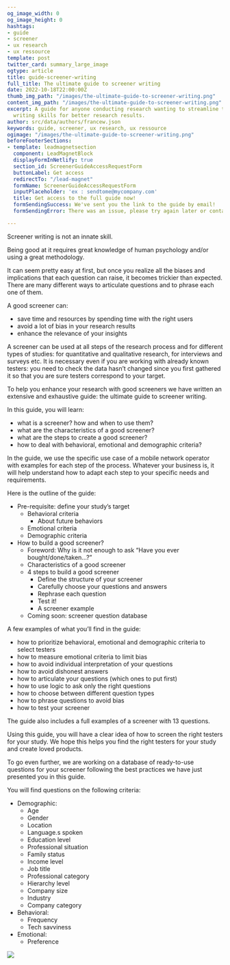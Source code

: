 ```yaml
---
og_image_width: 0
og_image_height: 0
hashtags:
- guide
- screener
- ux research
- ux ressource
template: post
twitter_card: summary_large_image
ogtype: article
title: guide-screener-writing
full_title: The ultimate guide to screener writing
date: 2022-10-18T22:00:00Z
thumb_img_path: "/images/the-ultimate-guide-to-screener-writing.png"
content_img_path: "/images/the-ultimate-guide-to-screener-writing.png"
excerpt: A guide for anyone conducting research wanting to streamline their screener
  writing skills for better research results.
author: src/data/authors/francew.json
keywords: guide, screener, ux research, ux ressource
ogimage: "/images/the-ultimate-guide-to-screener-writing.png"
beforeFooterSections:
- template: leadmagnetsection
  component: LeadMagnetBlock
  displayFormInNetlify: true
  section_id: ScreenerGuideAccessRequestForm
  buttonLabel: Get access
  redirectTo: "/lead-magnet"
  formName: ScreenerGuideAccessRequestForm
  inputPlaceholder: 'ex : sendtome@mycompany.com'
  title: Get access to the full guide now!
  formSendingSuccess: We've sent you the link to the guide by email!
  formSendingError: There was an issue, please try again later or contact our support

---
```

Screener writing is not an innate skill.

Being good at it requires great knowledge of human psychology and/or using a great methodology.

It can seem pretty easy at first, but once you realize all the biases and implications that each question can raise, it becomes trickier than expected. There are many different ways to articulate questions and to phrase each one of them.

A good screener can:

* save time and resources by spending time with the right users
* avoid a lot of bias in your research results
* enhance the relevance of your insights

A screener can be used at all steps of the research process and for different types of studies: for quantitative and qualitative research, for interviews and surveys etc. It is necessary even if you are working with already known testers: you need to check the data hasn’t changed since you first gathered it so that you are sure testers correspond to your target.

To help you enhance your research with good screeners we have written an extensive and exhaustive guide: the ultimate guide to screener writing.

In this guide, you will learn:

* what is a screener? how and when to use them?
* what are the characteristics of a good screener?
* what are the steps to create a good screener?
* how to deal with behavioral, emotional and demographic criteria?

In the guide, we use the specific use case of a mobile network operator with examples for each step of the process. Whatever your business is, it will help understand how to adapt each step to your specific needs and requirements.

Here is the outline of the guide:

* Pre-requisite: define your study’s target
  * Behavioral criteria
    * About future behaviors
  * Emotional criteria
  * Demographic criteria
* How to build a good screener?
  * Foreword: Why is it not enough to ask “Have you ever bought/done/taken…?”
  * Characteristics of a good screener
  * 4 steps to build a good screener
    * Define the structure of your screener
    * Carefully choose your questions and answers
    * Rephrase each question
    * Test it!
    * A screener example
  * Coming soon: screener question database

A few examples of what you’ll find in the guide:

* how to prioritize behavioral, emotional and demographic criteria to select testers
* how to measure emotional criteria to limit bias
* how to avoid individual interpretation of your questions
* how to avoid dishonest answers
* how to articulate your questions (which ones to put first)
* how to use logic to ask only the right questions
* how to choose between different question types
* how to phrase questions to avoid bias
* how to test your screener

The guide also includes a full examples of a screener with 13 questions.

Using this guide, you will have a clear idea of how to screen the right testers for your study. We hope this helps you find the right testers for your study and create loved products.

To go even further, we are working on a database of ready-to-use questions for your screener following the best practices we have just presented you in this guide.

You will find questions on the following criteria:

* Demographic:
  * Age
  * Gender
  * Location
  * Language.s spoken
  * Education level
  * Professional situation
  * Family status
  * Income level
  * Job title
  * Professional category
  * Hierarchy level
  * Company size
  * Industry
  * Company category
* Behavioral:
  * Frequency
  * Tech savviness
* Emotional:
  * Preference

![](/images/teasing-screener-questions-database.png)